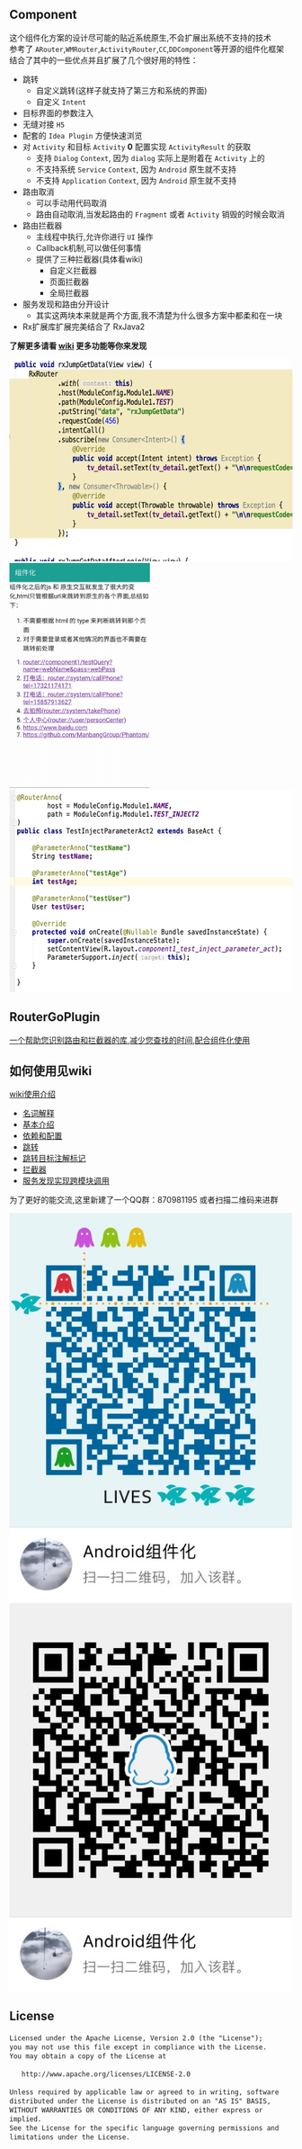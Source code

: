 Component
-------

这个组件化方案的设计尽可能的贴近系统原生,不会扩展出系统不支持的技术<br/>
参考了 `ARouter`,`WMRouter`,`ActivityRouter`,`CC`,`DDComponent`等开源的组件化框架
结合了其中的一些优点并且扩展了几个很好用的特性：

- 跳转
    - 自定义跳转(这样子就支持了第三方和系统的界面)
    - 自定义 `Intent`
- 目标界面的参数注入
- 无缝对接 `H5`
- 配套的 `Idea Plugin` 方便快速浏览
- 对 `Activity` 和目标 `Activity` **0** 配置实现 `ActivityResult` 的获取
    - 支持 `Dialog` `Context`, 因为 `dialog` 实际上是附着在 `Activity` 上的
    - 不支持系统 `Service` `Context`, 因为 `Android` 原生就不支持
    - 不支持 `Application` `Context`, 因为 `Android` 原生就不支持
- 路由取消
    - 可以手动用代码取消
    - 路由自动取消,当发起路由的 `Fragment` 或者 `Activity` 销毁的时候会取消
- 路由拦截器
    - 主线程中执行,允许你进行 `UI` 操作
    - Callback机制,可以做任何事情
    - 提供了三种拦截器(具体看wiki)
        - 自定义拦截器
        - 页面拦截器
        - 全局拦截器
- 服务发现和路由分开设计
    - 其实这两块本来就是两个方面,我不清楚为什么很多方案中都柔和在一块
- Rx扩展库扩展完美结合了 RxJava2

**了解更多请看 [wiki](https://github.com/xiaojinzi123/Component/wiki/) 更多功能等你来发现**

<img src="imgs/rxGetData.png" width="640px" height="360px"/>

<img src="imgs/componentDesc.gif" width="250px" height="400px"/>

<img src="imgs/fieldInject.png" width="600px" height="360px"/>

RouterGoPlugin
-------

[一个帮助您识别路由和拦截器的库,减少您查找的时间,配合组件化使用](https://github.com/xiaojinzi123/RouterGoPlugin)

如何使用见wiki 
-------

[wiki使用介绍](https://github.com/xiaojinzi123/Component/wiki/)

- [名词解释](https://github.com/xiaojinzi123/Component/wiki/%E5%90%8D%E8%AF%8D%E8%A7%A3%E9%87%8A)
- [基本介绍](https://github.com/xiaojinzi123/Component/wiki/%E5%9F%BA%E6%9C%AC%E4%BB%8B%E7%BB%8D%E5%92%8C%E6%9E%B6%E6%9E%84%E4%BB%8B%E7%BB%8D)
- [依赖和配置](https://github.com/xiaojinzi123/Component/wiki/%E4%BE%9D%E8%B5%96%E5%92%8C%E9%85%8D%E7%BD%AE)
- [跳转](https://github.com/xiaojinzi123/Component/wiki/%E8%B7%B3%E8%BD%AC)
- [跳转目标注解标记](https://github.com/xiaojinzi123/Component/wiki/RouterAnno%E6%B3%A8%E8%A7%A3%E6%A0%87%E8%AE%B0%E7%9B%AE%E6%A0%87%E7%9A%84%E9%AB%98%E7%BA%A7%E7%94%A8%E6%B3%95)
- [拦截器](https://github.com/xiaojinzi123/Component/wiki/%E6%8B%A6%E6%88%AA%E5%99%A8)
- [服务发现实现跨模块调用](https://github.com/xiaojinzi123/Component/wiki/%E8%B7%A8%E6%A8%A1%E5%9D%97%E8%B0%83%E7%94%A8%E7%9A%84%E6%9C%8D%E5%8A%A1%E5%8F%91%E7%8E%B0%E5%8A%9F%E8%83%BD)

为了更好的能交流,这里新建了一个QQ群：870981195
或者扫描二维码来进群

![](imgs/qq_group1.JPG)
![](imgs/qq_group2.JPG)

License
-------

    Licensed under the Apache License, Version 2.0 (the "License");
    you may not use this file except in compliance with the License.
    You may obtain a copy of the License at

       http://www.apache.org/licenses/LICENSE-2.0

    Unless required by applicable law or agreed to in writing, software
    distributed under the License is distributed on an "AS IS" BASIS,
    WITHOUT WARRANTIES OR CONDITIONS OF ANY KIND, either express or implied.
    See the License for the specific language governing permissions and
    limitations under the License.
